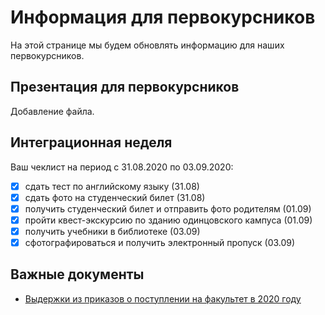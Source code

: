 # Информация для первокурсников

На этой странице мы будем обновлять информацию для наших первокурсников.

## Презентация для первокурсников

Добавление файла.

## Интеграционная неделя

Ваш чеклист на период с 31.08.2020 по 03.09.2020:

- [X] сдать тест по английскому языку (31.08)
- [X] сдать фото на студенческий билет (31.08)
- [X] получить студенческий билет и отправить фото родителям (01.09)
- [X] пройти квест-экскурсию по зданию одинцовского кампуса (01.09)
- [X] получить учебники в библиотеке (03.09)
- [X] сфотографироваться и получить электронный пропуск (03.09)

## Важные документы

- [Выдержки из приказов о поступлении на факультет в 2020 году](orders.md)
